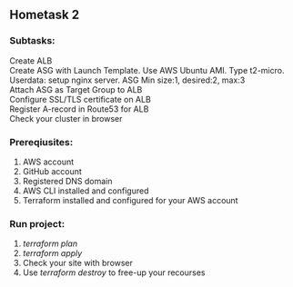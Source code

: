 ## Hometask 2  
### Subtasks:  
Create ALB  
Create ASG with Launch Template. Use AWS Ubuntu AMI. Type t2-micro.  
Userdata: setup nginx server. ASG Min size:1, desired:2, max:3  
Attach ASG as Target Group to ALB  
Configure SSL/TLS certificate on ALB  
Register A-record in Route53 for ALB  
Check your cluster in browser  

### Prereqiusites:  
1. AWS account
2. GitHub account
3. Registered DNS domain
4. AWS CLI installed and configured
5. Terraform installed and configured for your AWS account  

### Run project:
1. _terraform plan_
2. _terraform apply_
3. Check your site with browser
4. Use _terraform destroy_ to free-up your recourses



